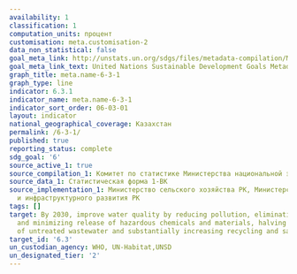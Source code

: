 ```yaml
---
availability: 1
classification: 1
computation_units: процент
customisation: meta.customisation-2
data_non_statistical: false
goal_meta_link: http://unstats.un.org/sdgs/files/metadata-compilation/Metadata-Goal-6.pdf
goal_meta_link_text: United Nations Sustainable Development Goals Metadata (pdf 428kB)
graph_title: meta.name-6-3-1
graph_type: line
indicator: 6.3.1
indicator_name: meta.name-6-3-1
indicator_sort_order: 06-03-01
layout: indicator
national_geographical_coverage: Казахстан
permalink: /6-3-1/
published: true
reporting_status: complete
sdg_goal: '6'
source_active_1: true
source_compilation_1: Комитет по статистике Министерства национальной экономики РК
source_data_1: Статистическая форма 1-ВК
source_implementation_1: Министерство сельского хозяйства РК, Министерство индустрии
  и инфраструктурного развития РК
tags: []
target: By 2030, improve water quality by reducing pollution, eliminating dumping
  and minimizing release of hazardous chemicals and materials, halving the proportion
  of untreated wastewater and substantially increasing recycling and safe reuse globally
target_id: '6.3'
un_custodian_agency: WHO, UN-Habitat,UNSD
un_designated_tier: '2'
---
```

